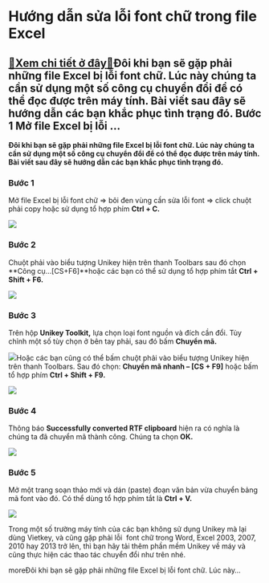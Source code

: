 Hướng dẫn sửa lỗi font chữ trong file Excel
===========================================

[:gift:Xem chi tiết ở đây:gift:](https://hddtvn.com/huong-dan-sua-loi-font-chu-trong-file-excel/)Đôi khi bạn sẽ gặp phải những file Excel bị lỗi font chữ. Lúc này chúng ta cần sử dụng một số công cụ chuyển đổi để có thể đọc được trên máy tính. Bài viết sau đây sẽ hướng dẫn các bạn khắc phục tình trạng đó. Bước 1 Mở file Excel bị lỗi …
-----------------------------------------------------------------------------------------------------------------------------------------------------------------------------------------------------------------------------------------------

**Đôi khi bạn sẽ gặp phải những file Excel bị lỗi font chữ. Lúc này chúng ta cần sử dụng một số công cụ chuyển đổi để có thể đọc được trên máy tính. Bài viết sau đây sẽ hướng dẫn các bạn khắc phục tình trạng đó.**


### Bước 1


Mở file Excel bị lỗi font chữ => bôi đen vùng cần sửa lỗi font => click chuột phải copy hoặc sử dụng tổ hợp phím **Ctrl + C.**


[![](https://hddtvn.com/wp-content/uploads/2021/01/sHq5V73.png)](https://hddtvn.com/wp-content/uploads/2021/01/sHq5V73.png)


### Bước 2


Chuột phải vào biểu tượng Unikey hiện trên thanh Toolbars sau đó chọn **Công cụ…[CS+F6]**hoặc các bạn có thể sử dụng tổ hợp phím tắt **Ctrl + Shift + F6.**


![](https://hddtvn.com/wp-content/uploads/2021/01/lARphUu.png)


### Bước 3


Trên hộp **Unikey Toolkit,** lựa chọn loại font nguồn và đích cần đổi. Tùy chỉnh một số tùy chọn ở bên tay phải, sau đó bấm **Chuyển mã.**


![](https://hddtvn.com/wp-content/uploads/2021/01/DhbanpT.png)Hoặc các bạn cũng có thể bấm chuột phải vào biểu tượng Unikey hiện trên thanh Toolbars. Sau đó chọn: **Chuyển mã nhanh – [CS + F9]** hoặc bấm tổ hợp phím **Ctrl + Shift + F9.**


![](https://hddtvn.com/wp-content/uploads/2021/01/NfD03bV.png)


### Bước 4


Thông báo **Successfully converted RTF clipboard** hiện ra có nghĩa là chúng ta đã chuyển mã thành công. Chúng ta chọn **OK.**


![](https://hddtvn.com/wp-content/uploads/2021/01/dN4ere1.png)


### Bước 5


Mở một trang soạn thảo mới và dán (paste) đoạn văn bản vừa chuyển bảng mã font vào đó. Có thể dùng tổ hợp phím tắt là **Ctrl + V.**


![](https://hddtvn.com/wp-content/uploads/2021/01/Y51Aa5A.png)


Trong một số trường máy tính của các bạn không sử dụng Unikey mà lại dùng Vietkey, và cũng gặp phải lỗi  font chữ trong Word, Excel 2003, 2007, 2010 hay 2013 trở lên, thì bạn hãy tải thêm phần mềm Unikey về máy và cũng thực hiện các thao tác chuyển đổi như trên nhé.


moreĐôi khi bạn sẽ gặp phải những file Excel bị lỗi font chữ. Lúc này…

